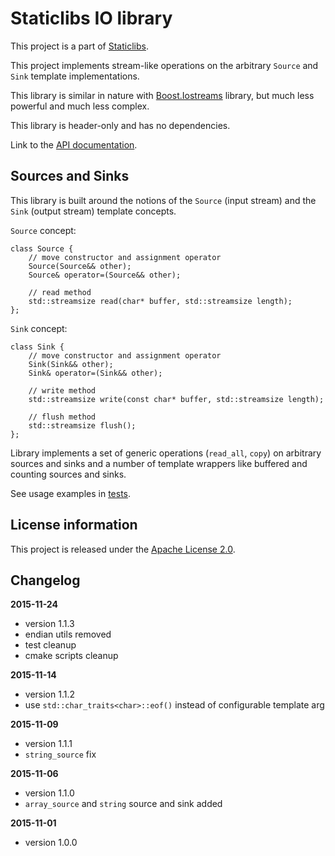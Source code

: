 Staticlibs IO library
=====================

This project is a part of [Staticlibs](http://staticlibs.net/).

This project implements stream-like operations on the arbitrary `Source` and `Sink` template implementations.

This library is similar in nature with [Boost.Iostreams](http://www.boost.org/doc/libs/1_59_0/libs/iostreams/doc/index.html)
library, but much less powerful and much less complex.

This library is header-only and has no dependencies.

Link to the [API documentation](http://staticlibs.github.io/staticlib_io/docs/html/namespacestaticlib_1_1io.html).

Sources and Sinks
-----------------

This library is built around the notions of the `Source` (input stream) and the `Sink` (output stream)
template concepts.

`Source` concept:

    class Source {
        // move constructor and assignment operator
        Source(Source&& other);
        Source& operator=(Source&& other);

        // read method
        std::streamsize read(char* buffer, std::streamsize length);
    };

`Sink` concept:

    class Sink {
        // move constructor and assignment operator
        Sink(Sink&& other);
        Sink& operator=(Sink&& other);

        // write method
        std::streamsize write(const char* buffer, std::streamsize length);

        // flush method
        std::streamsize flush();
    };

Library implements a set of generic operations (`read_all`, `copy`) on arbitrary sources
and sinks and a number of template wrappers like buffered and counting sources and sinks.

See usage examples in [tests](https://github.com/staticlibs/staticlib_io/tree/master/test).

License information
-------------------

This project is released under the [Apache License 2.0](http://www.apache.org/licenses/LICENSE-2.0).

Changelog
---------

**2015-11-24**

 * version 1.1.3
 * endian utils removed
 * test cleanup
 * cmake scripts cleanup

**2015-11-14**

 * version 1.1.2
 * use `std::char_traits<char>::eof()` instead of configurable template arg

**2015-11-09**

 * version 1.1.1 
 * `string_source` fix

**2015-11-06**

 * version 1.1.0 
 * `array_source` and `string` source and sink added

**2015-11-01**

 * version 1.0.0 
